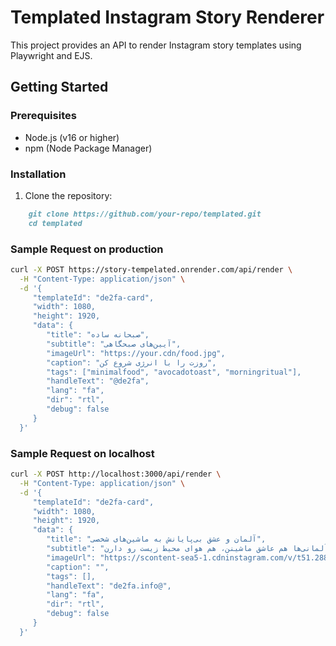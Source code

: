 # Templated Instagram Story Renderer

This project provides an API to render Instagram story templates using Playwright and EJS.

## Getting Started

### Prerequisites

- Node.js (v16 or higher)
- npm (Node Package Manager)

### Installation

1. Clone the repository:

```markdown
    git clone https://github.com/your-repo/templated.git
    cd templated
```

### Sample Request on production

```bash
curl -X POST https://story-tempelated.onrender.com/api/render \
  -H "Content-Type: application/json" \
  -d '{
     "templateId": "de2fa-card",
     "width": 1080,
     "height": 1920,
     "data": {
        "title": "صبحانه ساده",
        "subtitle": "آیین‌های صبحگاهی",
        "imageUrl": "https://your.cdn/food.jpg",
        "caption": "روزت را با انرژی شروع کن",
        "tags": ["minimalfood", "avocadotoast", "morningritual"],
        "handleText": "@de2fa",
        "lang": "fa",
        "dir": "rtl",
        "debug": false
     }
  }'
```

### Sample Request on localhost

```bash
curl -X POST http://localhost:3000/api/render \
  -H "Content-Type: application/json" \
  -d '{
     "templateId": "de2fa-card",
     "width": 1080,
     "height": 1920,
     "data": {
        "title": "آلمان و عشق بی‌پایانش به ماشین‌های شخصی",
        "subtitle": "آلمان باز هم رکورد زد: حالا برای هر ۱۰۰۰ نفر، ۵۹۰ تا ماشین وجود داره! ساارلند با ۶۴۶ ماشین صدرنشین شده و برلین با ۳۳۴ تا، صرفه‌جویی می‌کنه. جالبه که با وجود اینهمه ماشین، آلودگی دی‌اکسیدکربن نسبت به قبل از کرونا ۱۴٪ کمتر شده. پس معلوم میشه آلمانی‌ها هم عاشق ماشینن، هم هوای محیط زیست رو دارن!",
        "imageUrl": "https://scontent-sea5-1.cdninstagram.com/v/t51.2885-15/536807924_18519756505046463_4780855813158830666_n.jpg?stp=dst-jpg_e35_p640x640_sh0.08_tt6&efg=eyJ2ZW5jb2RlX3RhZyI6ImltYWdlX3VybGdlbi4xMDgweDEzNTAuc2RyLmY4Mjc4Ny5kZWZhdWx0X2ltYWdlLmMyIn0&_nc_ht=scontent-sea5-1.cdninstagram.com&_nc_cat=103&_nc_oc=Q6cZ2QHLloF4trsJFqESKgAPVezDqdDL6IdzNbFIqFZpfROZdmVpuL8IXg7okXeXdF6a4gI&_nc_ohc=DgYnwemrTpMQ7kNvwFGUdd5&_nc_gid=_h3T6NT0geKE_D4flCkbng&edm=APs17CUBAAAA&ccb=7-5&oh=00_AfVuBH-Ly4Rlz15SSmOMpA-MEFSJnRuazBI8Ccm__wgDhw&oe=68B94209&_nc_sid=10d13b",
        "caption": "",
        "tags": [],
        "handleText": "de2fa.info@",
        "lang": "fa",
        "dir": "rtl",
        "debug": false
     }
  }'
```
